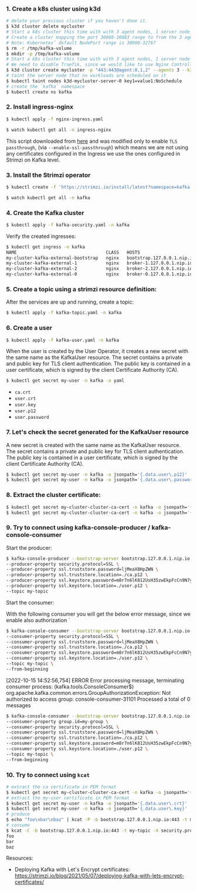 ### 1. Create a k8s cluster using k3d

```bash
# delete your previous cluster if you haven't done it.
$ k3d cluster delete mycluster
# Start a k8s cluster this time with with 3 agent nodes, 1 server node (control-plane), 
# Create a cluster mapping the port 30080-30083 range to from the 3 agent nodes to 8080-8083 on the host
# Note: Kubernetes’ default NodePort range is 30000-32767
$ rm -r /tmp/kafka-volume
$ mkdir -p /tmp/kafka-volume 
# Start a k8s cluster this time with with 3 agent nodes, 1 server node (control-plane), 
# We need to disable Traefik, since we would like to use Nginx Controller which is tested with Strimzi
$ k3d cluster create mycluster -p "443:443@agent:0,1,2" --agents 3 --k3s-arg "--disable=traefik@server:0" -v /tmp/kafka-volume:/var/lib/rancher/k3s/storage@all
# taint the server node that no workloads are scheduled on it
$ kubectl taint nodes k3d-mycluster-server-0 key1=value1:NoSchedule
# create the `kafka` namespace
$ kubectl create ns kafka
```

### 2. Install ingress-nginx

```bash
$ kubectl apply -f nginx-ingress.yaml
```

```bash
$ watch kubectl get all -n ingress-nginx
```

This script downloaded from [here](https://kubernetes.github.io/ingress-nginx/deploy/#quick-start) and was modified
only to enable `TLS passthrough`, (via `--enable-ssl-passthrough`) which means we are not using any certificates
configured in the Ingress we use the ones configured in Strimzi on Kafka level.

### 3. Install the Strimzi operator

```bash
$ kubectl create -f 'https://strimzi.io/install/latest?namespace=kafka' -n kafka
```

```bash
$ watch kubectl get all -n kafka 
```

### 4. Create the Kafka cluster

```bash
$ kubectl apply -f kafka-security.yaml -n kafka
```

Verify the created ingresses:

```bash
$ kubectl get ingress -n kafka
NAME                                  CLASS   HOSTS                        ADDRESS      PORTS     AGE
my-cluster-kafka-external-bootstrap   nginx   bootstrap.127.0.0.1.nip.io   172.20.0.5   80, 443   42s
my-cluster-kafka-external-1           nginx   broker-1.127.0.0.1.nip.io    172.20.0.5   80, 443   42s
my-cluster-kafka-external-2           nginx   broker-2.127.0.0.1.nip.io    172.20.0.5   80, 443   42s
my-cluster-kafka-external-0           nginx   broker-0.127.0.0.1.nip.io    172.20.0.5   80, 443   42s
```

### 5. Create a topic using a strimzi resource definition:

After the services are up and running, create a topic:

```bash
$ kubectl apply -f kafka-topic.yaml -n kafka
```

### 6. Create a user

```bash
$ kubectl apply -f kafka-user.yaml -n kafka
```

When the user is created by the User Operator, it creates a new secret with the same name as the KafkaUser resource. 
The secret contains a private and public key for TLS client authentication.
The public key is contained in a user certificate, which is signed by the client Certificate Authority (CA).

```bash
$ kubectl get secret my-user -n kafka -o yaml
```

- `ca.crt`
- `user.crt`
- `user.key`
- `user.p12`
- `user.password`

### 7. Let's check the secret generated for the KafkaUser resource

A new secret is created with the same name as the KafkaUser resource. 
The secret contains a private and public key for TLS client authentication. 
The public key is contained in a user certificate, which is signed by the client Certificate Authority (CA).

```bash
$ kubectl get secret my-user -n kafka -o jsonpath='{.data.user\.p12}' | base64 -d > user.p12
$ kubectl get secret my-user -n kafka -o jsonpath='{.data.user\.password}' | base64 -d > user.password
```

### 8. Extract the cluster certificate:

```bash
$ kubectl get secret my-cluster-cluster-ca-cert -n kafka -o jsonpath='{.data.ca\.p12}' | base64 -d > ca.p12
$ kubectl get secret my-cluster-cluster-ca-cert -n kafka -o jsonpath='{.data.ca\.password}' | base64 -d > ca.password
```

### 9. Try to connect using kafka-console-producer / kafka-console-consumer

Start the producer:

```bash
$ kafka-console-producer --bootstrap-server bootstrap.127.0.0.1.nip.io:443 \
--producer-property security.protocol=SSL \
--producer-property ssl.truststore.password=ljMeaX8HpZWN \
--producer-property ssl.truststore.location=./ca.p12 \
--producer-property ssl.keystore.password=m8r7n6lK812UsH35zwEkpFcCn9N7yLt3 \
--producer-property ssl.keystore.location=./user.p12 \
--topic my-topic
```

Start the consumer:

With the following consumer you will get the below error message, since we enable also authorization
`
```bash
$ kafka-console-consumer --bootstrap-server bootstrap.127.0.0.1.nip.io:443 \
--consumer-property security.protocol=SSL \
--consumer-property ssl.truststore.password=ljMeaX8HpZWN \
--consumer-property ssl.truststore.location=./ca.p12 \
--consumer-property ssl.keystore.password=m8r7n6lK812UsH35zwEkpFcCn9N7yLt3 \
--consumer-property ssl.keystore.location=./user.p12 \
--topic my-topic \
--from-beginning
```

[2022-10-15 14:52:56,754] ERROR Error processing message, terminating consumer process:  (kafka.tools.ConsoleConsumer$)
org.apache.kafka.common.errors.GroupAuthorizationException: Not authorized to access group: console-consumer-31101
Processed a total of 0 messages

```bash
$ kafka-console-consumer --bootstrap-server bootstrap.127.0.0.1.nip.io:443 \
--consumer-property group.id=my-group \
--consumer-property security.protocol=SSL \
--consumer-property ssl.truststore.password=ljMeaX8HpZWN \
--consumer-property ssl.truststore.location=./ca.p12 \
--consumer-property ssl.keystore.password=m8r7n6lK812UsH35zwEkpFcCn9N7yLt3 \
--consumer-property ssl.keystore.location=./user.p12 \
--topic my-topic \
--from-beginning
```

### 10. Try to connect using `kcat`

```bash
# extract the ca certificate in PEM format
$ kubectl get secret my-cluster-cluster-ca-cert -n kafka -o jsonpath='{.data.ca\.crt}' | base64 -d > ca.crt
# extract the my-user certificate in PEM format
$ kubectl get secret my-user -n kafka -o jsonpath='{.data.user\.crt}' | base64 -d > user.crt
$ kubectl get secret my-user -n kafka -o jsonpath='{.data.user\.key}' | base64 -d > user.key
# produce
$ echo "foo\nbar\nbaz" | kcat -P -b bootstrap.127.0.0.1.nip.io:443 -t my-topic -X security.protocol=SSL -X ssl.ca.location=./ca.crt -X ssl.certificate.location=./user.crt -X ssl.key.location=./user.key 
# consume 
$ kcat -C -b bootstrap.127.0.0.1.nip.io:443 -t my-topic -X security.protocol=SSL -X ssl.ca.location=./ca.crt -X ssl.certificate.location=./user.crt -X ssl.key.location=./user.key 
foo
bar
baz 
```


Resources:

- Deploying Kafka with Let's Encrypt certificates: https://strimzi.io/blog/2021/05/07/deploying-kafka-with-lets-encrypt-certificates/

